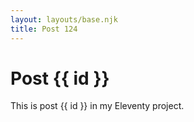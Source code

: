 ```yaml
---
layout: layouts/base.njk
title: Post 124
---
```


# Post {{ id }}

This is post {{ id }} in my Eleventy project.
